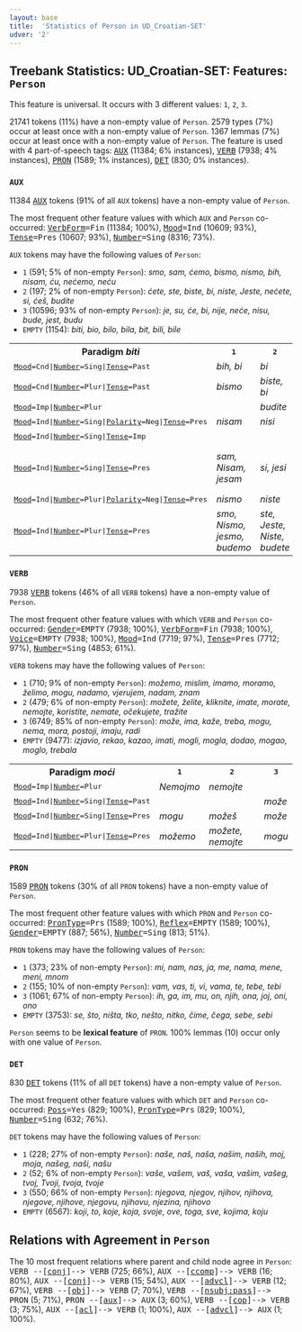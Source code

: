 ```yaml
---
layout: base
title:  'Statistics of Person in UD_Croatian-SET'
udver: '2'
---
```


## Treebank Statistics: UD_Croatian-SET: Features: `Person`

This feature is universal.
It occurs with 3 different values: `1`, `2`, `3`.

21741 tokens (11%) have a non-empty value of `Person`.
2579 types (7%) occur at least once with a non-empty value of `Person`.
1367 lemmas (7%) occur at least once with a non-empty value of `Person`.
The feature is used with 4 part-of-speech tags: <tt><a href="hr_set-pos-AUX.html">AUX</a></tt> (11384; 6% instances), <tt><a href="hr_set-pos-VERB.html">VERB</a></tt> (7938; 4% instances), <tt><a href="hr_set-pos-PRON.html">PRON</a></tt> (1589; 1% instances), <tt><a href="hr_set-pos-DET.html">DET</a></tt> (830; 0% instances).

### `AUX`

11384 <tt><a href="hr_set-pos-AUX.html">AUX</a></tt> tokens (91% of all `AUX` tokens) have a non-empty value of `Person`.

The most frequent other feature values with which `AUX` and `Person` co-occurred: <tt><a href="hr_set-feat-VerbForm.html">VerbForm</a></tt><tt>=Fin</tt> (11384; 100%), <tt><a href="hr_set-feat-Mood.html">Mood</a></tt><tt>=Ind</tt> (10609; 93%), <tt><a href="hr_set-feat-Tense.html">Tense</a></tt><tt>=Pres</tt> (10607; 93%), <tt><a href="hr_set-feat-Number.html">Number</a></tt><tt>=Sing</tt> (8316; 73%).

`AUX` tokens may have the following values of `Person`:

* `1` (591; 5% of non-empty `Person`): <em>smo, sam, ćemo, bismo, nismo, bih, nisam, ću, nećemo, neću</em>
* `2` (197; 2% of non-empty `Person`): <em>ćete, ste, biste, bi, niste, Jeste, nećete, si, ćeš, budite</em>
* `3` (10596; 93% of non-empty `Person`): <em>je, su, će, bi, nije, neće, nisu, bude, jest, budu</em>
* `EMPTY` (1154): <em>biti, bio, bilo, bila, bit, bili, bile</em>

<table>
  <tr><th>Paradigm <i>biti</i></th><th><tt>1</tt></th><th><tt>2</tt></th><th><tt>3</tt></th></tr>
  <tr><td><tt><tt><a href="hr_set-feat-Mood.html">Mood</a></tt><tt>=Cnd</tt>|<tt><a href="hr_set-feat-Number.html">Number</a></tt><tt>=Sing</tt>|<tt><a href="hr_set-feat-Tense.html">Tense</a></tt><tt>=Past</tt></tt></td><td><em>bih, bi</em></td><td><em>bi</em></td><td><em>bi</em></td></tr>
  <tr><td><tt><tt><a href="hr_set-feat-Mood.html">Mood</a></tt><tt>=Cnd</tt>|<tt><a href="hr_set-feat-Number.html">Number</a></tt><tt>=Plur</tt>|<tt><a href="hr_set-feat-Tense.html">Tense</a></tt><tt>=Past</tt></tt></td><td><em>bismo</em></td><td><em>biste, bi</em></td><td><em>bi</em></td></tr>
  <tr><td><tt><tt><a href="hr_set-feat-Mood.html">Mood</a></tt><tt>=Imp</tt>|<tt><a href="hr_set-feat-Number.html">Number</a></tt><tt>=Plur</tt></tt></td><td></td><td><em>budite</em></td><td></td></tr>
  <tr><td><tt><tt><a href="hr_set-feat-Mood.html">Mood</a></tt><tt>=Ind</tt>|<tt><a href="hr_set-feat-Number.html">Number</a></tt><tt>=Sing</tt>|<tt><a href="hr_set-feat-Polarity.html">Polarity</a></tt><tt>=Neg</tt>|<tt><a href="hr_set-feat-Tense.html">Tense</a></tt><tt>=Pres</tt></tt></td><td><em>nisam</em></td><td><em>nisi</em></td><td><em>nije</em></td></tr>
  <tr><td><tt><tt><a href="hr_set-feat-Mood.html">Mood</a></tt><tt>=Ind</tt>|<tt><a href="hr_set-feat-Number.html">Number</a></tt><tt>=Sing</tt>|<tt><a href="hr_set-feat-Tense.html">Tense</a></tt><tt>=Imp</tt></tt></td><td></td><td></td><td><em>bijaše</em></td></tr>
  <tr><td><tt><tt><a href="hr_set-feat-Mood.html">Mood</a></tt><tt>=Ind</tt>|<tt><a href="hr_set-feat-Number.html">Number</a></tt><tt>=Sing</tt>|<tt><a href="hr_set-feat-Tense.html">Tense</a></tt><tt>=Pres</tt></tt></td><td><em>sam, Nisam, jesam</em></td><td><em>si, jesi</em></td><td><em>je, bude, jest, Nije</em></td></tr>
  <tr><td><tt><tt><a href="hr_set-feat-Mood.html">Mood</a></tt><tt>=Ind</tt>|<tt><a href="hr_set-feat-Number.html">Number</a></tt><tt>=Plur</tt>|<tt><a href="hr_set-feat-Polarity.html">Polarity</a></tt><tt>=Neg</tt>|<tt><a href="hr_set-feat-Tense.html">Tense</a></tt><tt>=Pres</tt></tt></td><td><em>nismo</em></td><td><em>niste</em></td><td><em>nisu</em></td></tr>
  <tr><td><tt><tt><a href="hr_set-feat-Mood.html">Mood</a></tt><tt>=Ind</tt>|<tt><a href="hr_set-feat-Number.html">Number</a></tt><tt>=Plur</tt>|<tt><a href="hr_set-feat-Tense.html">Tense</a></tt><tt>=Pres</tt></tt></td><td><em>smo, Nismo, jesmo, budemo</em></td><td><em>ste, Jeste, Niste, budete</em></td><td><em>su, budu, jesu, Nisu</em></td></tr>
</table>

### `VERB`

7938 <tt><a href="hr_set-pos-VERB.html">VERB</a></tt> tokens (46% of all `VERB` tokens) have a non-empty value of `Person`.

The most frequent other feature values with which `VERB` and `Person` co-occurred: <tt><a href="hr_set-feat-Gender.html">Gender</a></tt><tt>=EMPTY</tt> (7938; 100%), <tt><a href="hr_set-feat-VerbForm.html">VerbForm</a></tt><tt>=Fin</tt> (7938; 100%), <tt><a href="hr_set-feat-Voice.html">Voice</a></tt><tt>=EMPTY</tt> (7938; 100%), <tt><a href="hr_set-feat-Mood.html">Mood</a></tt><tt>=Ind</tt> (7719; 97%), <tt><a href="hr_set-feat-Tense.html">Tense</a></tt><tt>=Pres</tt> (7712; 97%), <tt><a href="hr_set-feat-Number.html">Number</a></tt><tt>=Sing</tt> (4853; 61%).

`VERB` tokens may have the following values of `Person`:

* `1` (710; 9% of non-empty `Person`): <em>možemo, mislim, imamo, moramo, želimo, mogu, nadamo, vjerujem, nadam, znam</em>
* `2` (479; 6% of non-empty `Person`): <em>možete, želite, kliknite, imate, morate, nemojte, koristite, nemate, očekujete, tražite</em>
* `3` (6749; 85% of non-empty `Person`): <em>može, ima, kaže, treba, mogu, nema, mora, postoji, imaju, radi</em>
* `EMPTY` (9477): <em>izjavio, rekao, kazao, imati, mogli, mogla, dodao, mogao, moglo, trebala</em>

<table>
  <tr><th>Paradigm <i>moći</i></th><th><tt>1</tt></th><th><tt>2</tt></th><th><tt>3</tt></th></tr>
  <tr><td><tt><tt><a href="hr_set-feat-Mood.html">Mood</a></tt><tt>=Imp</tt>|<tt><a href="hr_set-feat-Number.html">Number</a></tt><tt>=Plur</tt></tt></td><td><em>Nemojmo</em></td><td><em>nemojte</em></td><td></td></tr>
  <tr><td><tt><tt><a href="hr_set-feat-Mood.html">Mood</a></tt><tt>=Ind</tt>|<tt><a href="hr_set-feat-Number.html">Number</a></tt><tt>=Sing</tt>|<tt><a href="hr_set-feat-Tense.html">Tense</a></tt><tt>=Past</tt></tt></td><td></td><td></td><td><em>može</em></td></tr>
  <tr><td><tt><tt><a href="hr_set-feat-Mood.html">Mood</a></tt><tt>=Ind</tt>|<tt><a href="hr_set-feat-Number.html">Number</a></tt><tt>=Sing</tt>|<tt><a href="hr_set-feat-Tense.html">Tense</a></tt><tt>=Pres</tt></tt></td><td><em>mogu</em></td><td><em>možeš</em></td><td><em>može</em></td></tr>
  <tr><td><tt><tt><a href="hr_set-feat-Mood.html">Mood</a></tt><tt>=Ind</tt>|<tt><a href="hr_set-feat-Number.html">Number</a></tt><tt>=Plur</tt>|<tt><a href="hr_set-feat-Tense.html">Tense</a></tt><tt>=Pres</tt></tt></td><td><em>možemo</em></td><td><em>možete, nemojte</em></td><td><em>mogu</em></td></tr>
</table>

### `PRON`

1589 <tt><a href="hr_set-pos-PRON.html">PRON</a></tt> tokens (30% of all `PRON` tokens) have a non-empty value of `Person`.

The most frequent other feature values with which `PRON` and `Person` co-occurred: <tt><a href="hr_set-feat-PronType.html">PronType</a></tt><tt>=Prs</tt> (1589; 100%), <tt><a href="hr_set-feat-Reflex.html">Reflex</a></tt><tt>=EMPTY</tt> (1589; 100%), <tt><a href="hr_set-feat-Gender.html">Gender</a></tt><tt>=EMPTY</tt> (887; 56%), <tt><a href="hr_set-feat-Number.html">Number</a></tt><tt>=Sing</tt> (813; 51%).

`PRON` tokens may have the following values of `Person`:

* `1` (373; 23% of non-empty `Person`): <em>mi, nam, nas, ja, me, nama, mene, meni, mnom</em>
* `2` (155; 10% of non-empty `Person`): <em>vam, vas, ti, vi, vama, te, tebe, tebi</em>
* `3` (1061; 67% of non-empty `Person`): <em>ih, ga, im, mu, on, njih, ona, joj, oni, ono</em>
* `EMPTY` (3753): <em>se, što, ništa, tko, nešto, nitko, čime, čega, sebe, sebi</em>

`Person` seems to be **lexical feature** of `PRON`. 100% lemmas (10) occur only with one value of `Person`.

### `DET`

830 <tt><a href="hr_set-pos-DET.html">DET</a></tt> tokens (11% of all `DET` tokens) have a non-empty value of `Person`.

The most frequent other feature values with which `DET` and `Person` co-occurred: <tt><a href="hr_set-feat-Poss.html">Poss</a></tt><tt>=Yes</tt> (829; 100%), <tt><a href="hr_set-feat-PronType.html">PronType</a></tt><tt>=Prs</tt> (829; 100%), <tt><a href="hr_set-feat-Number.html">Number</a></tt><tt>=Sing</tt> (632; 76%).

`DET` tokens may have the following values of `Person`:

* `1` (228; 27% of non-empty `Person`): <em>naše, naš, naša, našim, naših, moj, moja, našeg, naši, našu</em>
* `2` (52; 6% of non-empty `Person`): <em>vaše, vašem, vaš, vaša, vašim, vašeg, tvoj, Tvoji, tvoja, tvoje</em>
* `3` (550; 66% of non-empty `Person`): <em>njegova, njegov, njihov, njihova, njegove, njihove, njegovu, njihovu, njezina, njihovo</em>
* `EMPTY` (6567): <em>koji, to, koje, koja, svoje, ove, toga, sve, kojima, koju</em>

## Relations with Agreement in `Person`

The 10 most frequent relations where parent and child node agree in `Person`:
<tt>VERB --[<tt><a href="hr_set-dep-conj.html">conj</a></tt>]--> VERB</tt> (725; 66%),
<tt>AUX --[<tt><a href="hr_set-dep-ccomp.html">ccomp</a></tt>]--> VERB</tt> (16; 80%),
<tt>AUX --[<tt><a href="hr_set-dep-conj.html">conj</a></tt>]--> VERB</tt> (15; 54%),
<tt>AUX --[<tt><a href="hr_set-dep-advcl.html">advcl</a></tt>]--> VERB</tt> (12; 67%),
<tt>VERB --[<tt><a href="hr_set-dep-obj.html">obj</a></tt>]--> VERB</tt> (7; 70%),
<tt>VERB --[<tt><a href="hr_set-dep-nsubj-pass.html">nsubj:pass</a></tt>]--> PRON</tt> (5; 71%),
<tt>PRON --[<tt><a href="hr_set-dep-aux.html">aux</a></tt>]--> AUX</tt> (3; 60%),
<tt>VERB --[<tt><a href="hr_set-dep-cop.html">cop</a></tt>]--> VERB</tt> (3; 75%),
<tt>AUX --[<tt><a href="hr_set-dep-acl.html">acl</a></tt>]--> VERB</tt> (1; 100%),
<tt>AUX --[<tt><a href="hr_set-dep-advcl.html">advcl</a></tt>]--> AUX</tt> (1; 100%).

